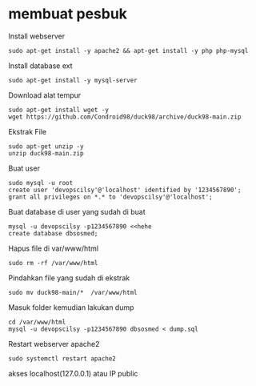 # membuat pesbuk

Install webserver
```
sudo apt-get install -y apache2 && apt-get install -y php php-mysql
```

Install database ext
```
sudo apt-get install -y mysql-server
```

Download alat tempur
```
sudo apt-get install wget -y
wget https://github.com/Condroid98/duck98/archive/duck98-main.zip
```

Ekstrak File
```
sudo apt-get unzip -y
unzip duck98-main.zip
```

Buat user
```
sudo mysql -u root
create user 'devopscilsy'@'localhost' identified by '1234567890';
grant all privileges on *.* to 'devopscilsy'@'localhost';
```

Buat database di user yang sudah di buat
```
mysql -u devopscilsy -p1234567890 <<hehe
create database dbsosmed;
```

Hapus file di var/www/html
```
sudo rm -rf /var/www/html
```

Pindahkan file yang sudah di ekstrak
```
sudo mv duck98-main/*  /var/www/html
````

Masuk folder kemudian lakukan dump
```
cd /var/www/html
mysql -u devopscilsy -p1234567890 dbsosmed < dump.sql
```

Restart webserver apache2
```
sudo systemctl restart apache2
```

akses localhost(127.0.0.1) atau IP public
